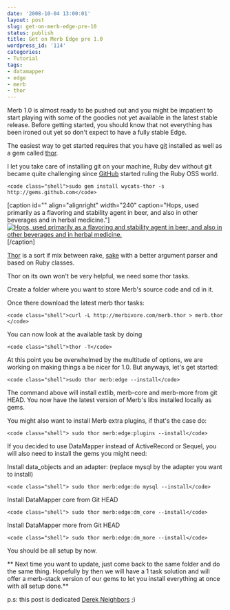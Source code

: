 ```yaml
---
date: '2008-10-04 13:00:01'
layout: post
slug: get-on-merb-edge-pre-10
status: publish
title: Get on Merb Edge pre 1.0
wordpress_id: '114'
categories:
- Tutorial
tags:
- datamapper
- edge
- merb
- thor
---
```


Merb 1.0 is almost ready to be pushed out and you might be impatient to start playing with some of the goodies not yet available in the latest stable release. Before getting started, you should know that not everything has been ironed out yet so don't expect to have a fully stable Edge.

The easiest way to get started requires that you have [git](http://git.or.cz/) installed as well as a gem called [thor](http://github.com/wycats/thor/tree/master).

I let you take care of installing git on your machine, Ruby dev without git became quite challenging since [GitHub](http://github.com) started ruling the Ruby OSS world.

    
    <code class="shell">sudo gem install wycats-thor -s http://gems.github.com</code>


[caption id="" align="alignright" width="240" caption="Hops, used primarily as a flavoring and stability agent in beer, and also in other beverages and in herbal medicine."][![Hops, used primarily as a flavoring and stability agent in beer, and also in other beverages and in herbal medicine.](http://farm2.static.flickr.com/1418/1438235253_5b10c24732_m.jpg)](http://flickr.com/photos/fturmog/1438235253/)[/caption]

[Thor](http://yehudakatz.com/2008/05/12/by-thors-hammer/) is a sort if mix between rake, [sake](http://errtheblog.com/posts/60-sake-bomb) with a better argument parser and based on Ruby classes.

Thor on its own won't be very helpful, we need some thor tasks.

Create a folder where you want to store Merb's source code and cd in it.

Once there download the latest merb thor tasks:

    
    <code class="shell">curl -L http://merbivore.com/merb.thor > merb.thor
    </code>


You can now look at the available task by doing

    
    <code class="shell">thor -T</code>



At this point you be overwhelmed by the multitude of options, we are working on making things a be nicer for 1.0. But anyways, let's get started:

    
    <code class="shell">sudo thor merb:edge --install</code>


The command above will install extlib, merb-core and merb-more from git HEAD. You now have the latest version of Merb's libs installed locally as gems.

You might also want to install Merb extra plugins, if that's the case do:

    
    <code class="shell"> sudo thor merb:edge:plugins --install</code>


If you decided to use DataMapper instead of ActiveRecord or Sequel, you will also need to install the gems you might need:

Install data_objects and an adapter: (replace mysql by the adapter you want to install)

    
    <code class="shell"> sudo thor merb:edge:do mysql --install</code>


Install DataMapper core from Git HEAD

    
    <code class="shell"> sudo thor merb:edge:dm_core --install</code>


Install DataMapper more from Git HEAD

    
    <code class="shell"> sudo thor merb:edge:dm_more --install</code>


You should be all setup by now.

**
Next time you want to update, just come back to the same folder and do the same thing. Hopefully by then we will have a 1 task solution and will offer a merb-stack version of our gems to let you install everything at once with all setup done.**

p.s: this post is dedicated [Derek Neighbors](http://derekneighbors.com/) ;)
